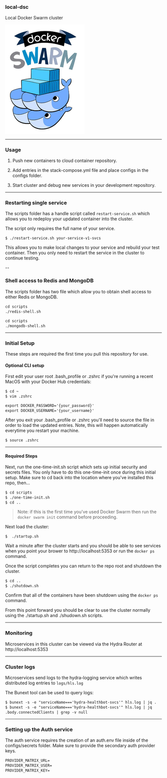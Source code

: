 ### local-dsc
Local Docker Swarm cluster

<img src="assets/docker-swarm-cluster.jpeg" width="256px" />

---

### Usage

1. Push new containers to cloud container repository.

2. Add entries in the stack-compose.yml file and place configs in the configs folder.

3. Start cluster and debug new services in your development repository.

---

### Restarting single service

The scripts folder has a handle script called `restart-service.sh` which allows you to redeploy your updated container into the cluster.

The script only requires the full name of your service.

```
$ ./restart-service.sh your-service-v1-svcs
```

This allows you to make local changes to your service and rebuild your test container.  Then you only need to restart the service in the cluster to continue testing.

--

### Shell access to Redis and MongoDB

The scripts folder has two file which allow you to obtain shell access to either Redis or MongoDB.

```shell
cd scripts
./redis-shell.sh
```

```shell
cd scripts
./mongodb-shell.sh
```

---

###  Initial Setup

These steps are required the first time you pull this repository for use.

#### Optional CLI setup

First edit your user root .bash_profile or .zshrc if you're running a recent MacOS with your Docker Hub credentials:

```shell
$ cd ~
$ vim .zshrc
```

```
export DOCKER_PASSWORD='{your_password}'
export DOCKER_USERNAME='{your_username}'
```

After you exit your .bash_profile or .zshrc you'll need to source the file in order to load the updated entries.  Note, this will happen automatically everytime you restart your machine.

```shell
$ source .zshrc
```

---

#### Required Steps

Next, run the one-time-init.sh script which sets up initial security and secrets files.
You only have to do this one-time-init once during this initial setup.
Make sure to cd back into the location where you've installed this repo, then...

```shell
$ cd scripts
$ ./one-time-init.sh
$ cd ..
```

> Note: if this is the first time you've used Docker Swarm then run the `docker swarm init` command before proceeding.

Next load the cluster:

```shell
$  ./startup.sh
```

Wait a minute after the cluster starts and you should be able to see services when you point your brower to http://localhost:5353 or run the `docker ps` command.

Once the script completes you can return to the repo root and shutdown the cluster.

```shell
$ cd ..
$ ./shutdown.sh
```

Confirm that all of the containers have been shutdown using the `docker ps` command.

From this point forward you should be clear to use the cluster normally using the ./startup.sh and ./shudown.sh scripts.

---

### Monitoring

Microservices in this cluster can be viewed via the Hydra Router at http://localhost:5353

---

### Cluster logs

Microservices send logs to the hydra-logging service which writes distributed log entries to `logs/hls.log`

The Bunext tool can be used to query logs:

```
$ bunext -s -e "serviceName==='hydra-healthbot-svcs'" hls.log | jq .
$ bunext -s -e "serviceName==='hydra-healthbot-svcs'" hls.log | jq .body.connectedClients | grep -v null
```

---

### Setting up the Auth service

The auth service requires the creation of an auth.env file inside of the configs/secrets folder.
Make sure to provide the secondary auth provider keys.

```
PROVIDER_MATRIX_URL=
PROVIDER_MATRIX_USER=
PROVIDER_MATRIX_KEY=
```


